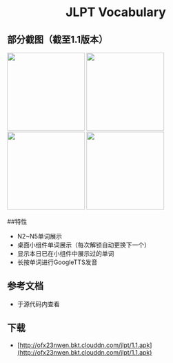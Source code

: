 <h1 align="center">
  <br/>
  JLPT Vocabulary
</h1>

## 部分截图（截至1.1版本）
<p>
<img width="180px" src="http://ofx23nwen.bkt.clouddn.com/jlpt/Screenshot_1.jpg"/>
<img width="180px" src="http://ofx23nwen.bkt.clouddn.com/jlpt/Screenshot_2.png"/>
<img width="180px" src="http://ofx23nwen.bkt.clouddn.com/jlpt/Screenshot_3.png"/>
<img width="180px" src="http://ofx23nwen.bkt.clouddn.com/jlpt/Screenshot_4.png"/>
</p>

##特性
 
- N2~N5单词展示
- 桌面小组件单词展示（每次解锁自动更换下一个）
- 显示本日已在小组件中展示过的单词
- 长按单词进行GoogleTTS发音

## 参考文档
- 于源代码内查看

## 下载
- [http://ofx23nwen.bkt.clouddn.com/jlpt/1.1.apk](http://ofx23nwen.bkt.clouddn.com/jlpt/1.1.apk)